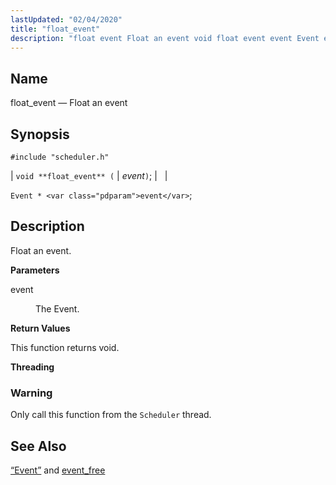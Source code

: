 ```yaml
---
lastUpdated: "02/04/2020"
title: "float_event"
description: "float event Float an event void float event event Event event Float an event event The Event This function returns void Only call this function from the Scheduler thread Section 68 49 Event and event free..."
---
```


<a name="apis.float_event"></a> 
## Name

float_event — Float an event

## Synopsis

`#include "scheduler.h"`

| `void **float_event** (` | <var class="pdparam">event</var>`)`; |   |

`Event * <var class="pdparam">event</var>`;<a name="idp51793696"></a> 
## Description

Float an event.

**<a name="idp51794896"></a> Parameters**

<dl class="variablelist">

<dt>event</dt>

<dd>

The Event.

</dd>

</dl>

**<a name="idp51797616"></a> Return Values**

This function returns void.

**<a name="idp51798528"></a> Threading**
### Warning

Only call this function from the `Scheduler` thread.

<a name="idp51800832"></a> 
## See Also

[“Event”](/momentum/3/3-api/structs-event) and [event_free](/momentum/3/3-api/apis-event-free)